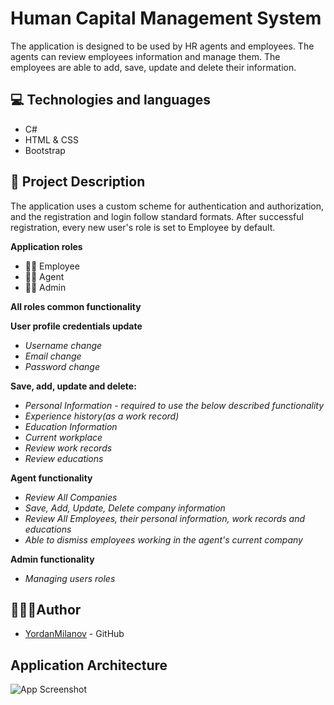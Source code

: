 
# Human Capital Management System
The application is designed to be used by HR agents and employees. The agents can review employees information and manage them. The employees are able to add, save, update and delete their information.


## 💻 Technologies and languages
- C#
- HTML & CSS
- Bootstrap

## 📝 Project Description
The application uses a custom scheme for authentication and authorization, and the registration and login follow standard formats. After successful registration, every new user's role is set to Employee by default.

__Application roles__
- 👷🏼 Employee
- 👨‍💼 Agent
- 👨‍💼 Admin
  
__All roles common functionality__

__User profile credentials update__
- _Username change_
- _Email change_
- _Password change_
  
__Save, add, update and delete:__
- _Personal Information - required to use the below described functionality_
- _Experience history(as a work record)_
- _Education Information_
- _Current workplace_
- _Review work records_
- _Review educations_
  
__Agent functionality__ 
- _Review All Companies_
- _Save, Add, Update, Delete company information_
- _Review All Employees, their personal information, work records and educations_
- _Able to dismiss employees working in the agent's current company_
  
__Admin functionality__ 
- _Managing users roles_




## 👨🏽‍💼Author

- [YordanMilanov](https://www.github.com/YordanMilanov) - GitHub


## Application Architecture

![App Screenshot](https://i.imgur.com/sNdBt1Q.jpg)

